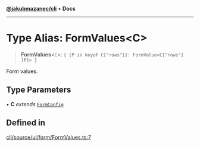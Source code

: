 [**@jakubmazanec/cli**](../README.md) • **Docs**

---

# Type Alias: FormValues\<C\>

> **FormValues**\<`C`\>: `{ [P in keyof C["rows"]]: FormValue<C["rows"][P]> }`

Form values.

## Type Parameters

• **C** _extends_ [`FormConfig`](FormConfig.md)

## Defined in

[cli/source/ui/form/FormValues.ts:7](https://github.com/jakubmazanec/tools/blob/28bd44b020b25cf8f9b96b5a385bb7c918cf32ab/packages/cli/source/ui/form/FormValues.ts#L7)
